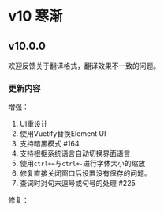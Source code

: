 # v10 寒渐

## v10.0.0
欢迎反馈关于翻译格式，翻译效果不一致的问题。

### 更新内容
增强：

1. UI重设计
2. 使用Vuetify替换Element UI
3. 支持暗黑模式 #164
4. 支持根据系统语言自动切换界面语言
5. 使用`ctrl+=`与`ctrl+-`进行字体大小的缩放
6. 修复直接关闭窗口后设置没有保存的问题。
7. 查词时对句末逗号或句号的处理 #225

修复：
